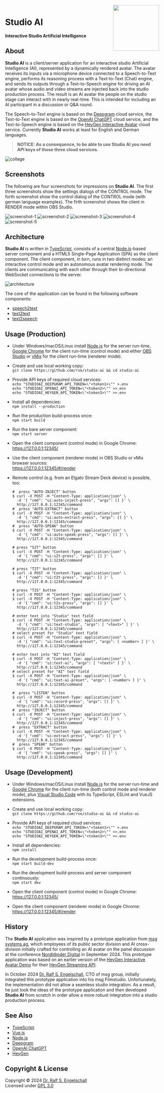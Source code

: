 
<img src="https://raw.githubusercontent.com/rse/studio-ai/master/res/app-icon.svg" width="150" style="float: right" align="right" alt=""/>

Studio AI
=========

**Interactive Studio Artificial Intelligence**

About
-----

**Studio AI** is a client/server application for an interactive
studio Artificial Intelligence (AI), represented by a dynamically
rendered avatar. The avatar receives its inputs via a microphone device
connected to a Speech-to-Text engine, performs its reasoning process
with a Text-to-Text (Chat) engine, and sends its outputs through a
Text-to-Speech engine for driving an AI avatar whose audio and video
streams are injected back into the studio production process. The result
is an AI avatar the people on the studio stage can interact with in
nearly real-time. This is intended for including an AI participant in a
discussion or Q&A round.

The Speech-to-Text engine is based on the [Deepgram](https://deepgram.com) cloud service,
the Text-to-Text engine is based on the [OpenAI ChatGPT](https://chatgpt.com) cloud service,
and the Text-to-Speech engine is based on the [HeyGen Interactive Avatar](https://heygen.com) cloud service.
Currently **Studio AI** works at least for English and German languages.

> **NOTICE: As a consequence, to be able to use **Studio AI** you need API keys of those three cloud services.**

![collage](doc/collage.png)

Screenshots
-----------

The following are four screenshots for impressions on **Studio AI**.
The first three screenshots show the settings dialogs of the CONTROL mode.
The forth screenshot show the control dialog of the CONTROL mode (with german language examples).
The firth screenshot shows the client in RENDER mode within OBS Studio.

![screenshot-1](doc/screenshot-1.png)
![screenshot-2](doc/screenshot-2.png)
![screenshot-3](doc/screenshot-3.png)
![screenshot-4](doc/screenshot-4.png)
![screenshot-5](doc/screenshot-5.png)

Architecture
------------

**Studio AI** is written in [TypeScript](https://www.typescriptlang.org/),
consists of a central [Node.js](https://nodejs.org)-based server component and
a HTML5 Single-Page Application (SPA) as the client component.
The client component, in turn, runs in two distinct modes: an interactive
control mode and an autonomous avatar rendering mode. The clients are communicating
with each other through their bi-directional WebSocket connections to the server.

![architecture](doc/architecture.png)

The core of the application can be found in the following software components:

- [speech2text](src/client/app-sv-speech2text.ts)
- [text2text](src/client/app-sv-text2text.ts)
- [text2speech](src/client/app-sv-text2speech.ts)

Usage (Production)
------------------

- Under Windows/macOS/Linux install [Node.js](https://nodejs.org)
  for the server run-time, [Google Chrome](https://www.google.com/chrome)
  for the client run-time (control mode) and either [OBS Studio](https://obsproject.com)
  or [vMix](https://www.vmix.com) for the client run-time (renderer mode).

- Create and use local working copy:<br/>
  `git clone https://github.com/rse/studio-ai && cd studio-ai`

- Provide API keys of required cloud services:<br/>
  `echo "STUDIOAI_DEEPGRAM_API_TOKEN=\"<token1>\"" >.env`<br/>
  `echo "STUDIOAI_OPENAI_API_TOKEN=\"<token2>\"" >>.env`<br/>
  `echo "STUDIOAI_HEYGEN_API_TOKEN=\"<token3>\"" >>.env`

- Install all dependencies:<br/>
  `npm install --production`

- Run the production build-process once:<br/>
  `npm start build`

- Run the bare server component:<br/>
  `npm start server`

- Open the client component (control mode) in Google Chrome:<br/>
  https://127.0.0.1:12345/

- Use the client component (renderer mode) in OBS Studio or vMix browser sources:<br/>
  https://127.0.0.1:12345/#/render

- Remote control (e.g. from an Elgato Stream Deck device) is possible, too:

  ```
  #  press "AUTO-INJECT" button
  $ curl -X POST -H "Content-Type: application/json" \
    -d '{ "cmd": "ui:auto-inject-press", "args": [] }' \
    http://127.0.0.1:12345/command
  #  press "AUTO-EXTRACT" button
  $ curl -X POST -H "Content-Type: application/json" \
    -d '{ "cmd": "ui:auto-extract-press", "args": [] }' \
    http://127.0.0.1:12345/command
  #  press "AUTO-SPEAK" button
  $ curl -X POST -H "Content-Type: application/json" \
    -d '{ "cmd": "ui:auto-speak-press", "args": [] }' \
    http://127.0.0.1:12345/command
  ```

  ```
  # press "S2T" button
  $ curl -X POST -H "Content-Type: application/json" \
    -d '{ "cmd": "ui:s2t-press", "args": [] }' \
    http://127.0.0.1:12345/command

  # press "T2T" button
  $ curl -X POST -H "Content-Type: application/json" \
    -d '{ "cmd": "ui:t2t-press", "args": [] }' \
    http://127.0.0.1:12345/command

  # press "T2S" button
  $ curl -X POST -H "Content-Type: application/json" \
  $ curl -X POST -H "Content-Type: application/json" \
    -d '{ "cmd": "ui:t2s-press", "args": [] }' \
    http://127.0.0.1:12345/command
  ```

  ```
  # enter text into "Studio" text field
  $ curl -X POST -H "Content-Type: application/json" \
    -d '{ "cmd": "ui:text-studio", "args": [ "<text>" ] }' \
    http://127.0.0.1:12345/command
  # select preset for "Studio" text field
  $ curl -X POST -H "Content-Type: application/json" \
    -d '{ "cmd": "ui:text-studio-preset", "args": [ <number> ] }' \
    http://127.0.0.1:12345/command

  # enter text into "AI" text field
  $ curl -X POST -H "Content-Type: application/json" \
    -d '{ "cmd": "ui:text-ai", "args": [ "<text>" ] }' \
    http://127.0.0.1:12345/command
  # select preset for "AI" text field
  $ curl -X POST -H "Content-Type: application/json" \
    -d '{ "cmd": "ui:text-ai-preset", "args": [ <number> ] }' \
    http://127.0.0.1:12345/command
  ```

  ```
  #  press "LISTEN" button
  $ curl -X POST -H "Content-Type: application/json" \
    -d '{ "cmd": "ui:record-press", "args": [] }' \
    http://127.0.0.1:12345/command
  #  press "INJECT" button
  $ curl -X POST -H "Content-Type: application/json" \
    -d '{ "cmd": "ui:inject-press", "args": [] }' \
    http://127.0.0.1:12345/command
  #  press "EXTRACT" button
  $ curl -X POST -H "Content-Type: application/json" \
    -d '{ "cmd": "ui:extract-press", "args": [] }' \
    http://127.0.0.1:12345/command
  #  press "SPEAK" button
  $ curl -X POST -H "Content-Type: application/json" \
    -d '{ "cmd": "ui:speak-press", "args": [] }' \
    http://127.0.0.1:12345/command
  ```

Usage (Development)
-------------------

- Under Windows/macOS/Linux install [Node.js](https://nodejs.org)
  for the server run-time and [Google Chrome](https://www.google.com/chrome)
  for the client run-time (both control mode and renderer mode),
  plus [Visual Studio Code](https://code.visualstudio.com/) with its
  TypeScript, ESLint and VueJS extensions.

- Create and use local working copy:<br/>
  `git clone https://github.com/rse/studio-ai && cd studio-ai`

- Provide API keys of required cloud services:<br/>
  `echo "STUDIOAI_DEEPGRAM_API_TOKEN=\"<token1>\"" >.env`<br/>
  `echo "STUDIOAI_OPENAI_API_TOKEN=\"<token2>\"" >>.env`<br/>
  `echo "STUDIOAI_HEYGEN_API_TOKEN=\"<token3>\"" >>.env`

- Install all dependencies:<br/>
  `npm install`

- Run the development build-process once:<br/>
  `npm start build-dev`

- Run the development build-process and server component continuously:<br/>
  `npm start dev`

- Open the client component (control mode) in Google Chrome:<br/>
  https://127.0.0.1:12345/

- Open the client component (renderer mode) in Google Chrome:<br/>
  https://127.0.0.1:12345/#/render

History
-------

The **Studio AI** application was inspired by a prototype application
from [msg systems ag](https://www.msg.group), which employees of its
public sector division and AI cross-division initially crafted for
controlling an AI avatar on the panel discussion at the
conference [Nordl@nder Digital](https://www.nordlaender-digital.de/) in September 2024.
This prototype application was based on an earlier version of the
[HeyGen Interactive Avatar Demo](https://github.com/HeyGen-Official/InteractiveAvatarNextJSDemo)
for their [HeyGen Streaming API](https://github.com/HeyGen-Official/StreamingAvatarSDK).

In October 2024 [Dr. Ralf S. Engelschall](https://engelschall.com),
CTO of msg group, initially integrated this prototype application into
his msg Filmstudio. Unfortunately, the implementation did not allow a
seamless studio integration. As a result, he just took the ideas of the
prototype application and then developed **Studio AI** from scratch in
order allow a more robust integration into a studio production process.

See Also
--------

- [TypeScript](https://www.typescriptlang.org/)
- [Vue.js](https://vuejs.org/)
- [Node.js](https://nodejs.org)
- [Deepgram](https://deepgram.com)
- [OpenAI ChatGPT](https://chatgpt.com)
- [HeyGen](https://heygen.com)

Copyright & License
-------------------

Copyright &copy; 2024 [Dr. Ralf S. Engelschall](mailto:rse@engelschall.com)<br/>
Licensed under [GPL 3.0](https://spdx.org/licenses/GPL-3.0-only)

